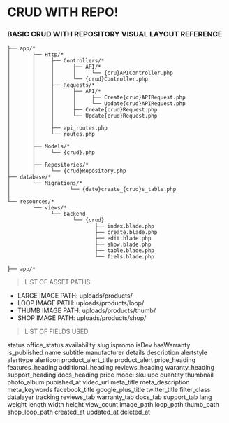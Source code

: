 

# CRUD WITH REPO!

### BASIC CRUD WITH REPOSITORY VISUAL LAYOUT REFERENCE
```
├── app/*
│       ├── Http/*
│       │     ├── Controllers/*
│       │     │      ├── API/*
│       │     │      │     └── {cru}APIController.php
│       │     │      └── {crud}Controller.php
│       │     ├── Requests/*
│       │     │      ├── API/*
│       │     │      │     ├── Create{crud}APIRequest.php
│       │     │      │     └── Update{crud}APIRequest.php
│       │     │      ├── Create{crud}Request.php
│       │     │      └── Update{crud}Request.php
│       │     │
│       │     ├── api_routes.php
│       │     └── routes.php
│       │
│       ├── Models/*
│       │     └── {crud}.php
│       │
│       ├── Repositories/*
│       │     └── {crud}Repository.php
├── database/*
│       └── Migrations/*
│                   └── {date}create_{crud}s_table.php
│
└── resources/*
        └── views/*
              └── backend
                     └── {crud}
                            ├── index.blade.php
                            ├── create.blade.php
                            ├── edit.blade.php
                            ├── show.blade.php
                            ├── table.blade.php
                            └── fiels.blade.php

├── app/*

```
> LIST OF ASSET PATHS

* LARGE IMAGE PATH: uploads/products/
* LOOP IMAGE PATH: uploads/products/loop/
* THUMB IMAGE PATH: uploads/products/thumb/
* SHOP IMAGE PATH: uploads/products/shop/



> LIST OF FIELDS USED


status
office_status
availability
slug
ispromo
isDev
hasWarranty
is_published
name
subtitle
manufacturer
details
description
alertstyle
alerttype
alerticon
product_alert_title
product_alert
price_heading
features_heading
additional_heading
reviews_heading
waranty_heading
support_heading
docs_heading
price
model
sku
upc
quantity
thumbnail
photo_album
pubished_at
video_url
meta_title
meta_description
meta_keywords
facebook_title
google_plus_title
twitter_title
filter_class
datalayer
tracking
reviews_tab
warranty_tab
docs_tab
support_tab
lang
weight
length
width
height
view_count
image_path
loop_path
thumb_path
shop_loop_path
created_at
updated_at
deleted_at
